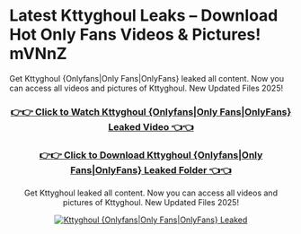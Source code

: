 # Latest Kttyghoul Leaks – Download Hot Only Fans Videos & Pictures! mVNnZ

Get Kttyghoul {Onlyfans|Only Fans|OnlyFans} leaked all content. Now you can access all videos and pictures of Kttyghoul. New Updated Files 2025!  
<div align="center">
  
### [👉👉 Click to Watch Kttyghoul {Onlyfans|Only Fans|OnlyFans} Leaked Video 👈👈](https://links2leaks.com/kttyghoul)  
### [👉👉 Click to Download Kttyghoul {Onlyfans|Only Fans|OnlyFans} Leaked Folder 👈👈](https://links2leaks.com/kttyghoul)  

Get Kttyghoul leaked all content. Now you can access all videos and pictures of Kttyghoul. New Updated Files 2025!  

[![Kttyghoul {Onlyfans|Only Fans|OnlyFans} Leaked](https://i.ibb.co/93hzkbrt/l2l.gif)](https://links2leaks.com/kttyghoul)  

</div>
